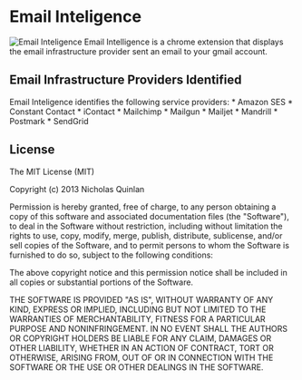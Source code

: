 # Email Inteligence

![Email Inteligence](http://d.pr/i/66NH+) Email Intelligence is a chrome extension that displays the email infrastructure provider sent an email to your gmail account.

## Email Infrastructure Providers Identified

Email Inteligence identifies the following service providers:
	* Amazon SES
    * Constant Contact
    * iContact
    * Mailchimp
    * Mailgun
    * Mailjet
    * Mandrill
    * Postmark
    * SendGrid

## License

The MIT License (MIT)

Copyright (c) 2013 Nicholas Quinlan

Permission is hereby granted, free of charge, to any person obtaining a copy
of this software and associated documentation files (the "Software"), to deal
in the Software without restriction, including without limitation the rights
to use, copy, modify, merge, publish, distribute, sublicense, and/or sell
copies of the Software, and to permit persons to whom the Software is
furnished to do so, subject to the following conditions:

The above copyright notice and this permission notice shall be included in
all copies or substantial portions of the Software.

THE SOFTWARE IS PROVIDED "AS IS", WITHOUT WARRANTY OF ANY KIND, EXPRESS OR
IMPLIED, INCLUDING BUT NOT LIMITED TO THE WARRANTIES OF MERCHANTABILITY,
FITNESS FOR A PARTICULAR PURPOSE AND NONINFRINGEMENT. IN NO EVENT SHALL THE
AUTHORS OR COPYRIGHT HOLDERS BE LIABLE FOR ANY CLAIM, DAMAGES OR OTHER
LIABILITY, WHETHER IN AN ACTION OF CONTRACT, TORT OR OTHERWISE, ARISING FROM,
OUT OF OR IN CONNECTION WITH THE SOFTWARE OR THE USE OR OTHER DEALINGS IN
THE SOFTWARE.